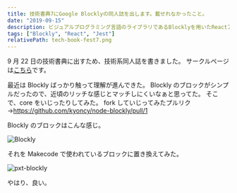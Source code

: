 ```yaml
---
title: 技術書典7にGoogle Blocklyの同人誌を出します。載せれなかったこと。
date: "2019-09-15"
description: ビジュアルプログラミング言語のライブラリであるBlocklyを用いたReactアプリケーション開発とテストについて書きました。<strong>技術書典7[お90-C]</strong>にて出版します。44ページ、500円です。同人誌に載せれなかったカスタマイズの件。
tags: ["Blockly", "React", "Jest"]
relativePath: tech-book-fest7.png
---
```


9 月 22 日の技術書典に出すため、技術系同人誌を書きました。
サークルページは<a href="https://techbookfest.org/event/tbf07/circle/5653415447232512" target="_blank">こちら</a>です。

最近は Blockly ばっかり触って理解が進んできた。
Blockly のブロックがシンプルだったので、近頃のリッチな感じとマッチしにくいなぁと思ってた。
そこで、core をいじったりしてみた。
fork していじってみたプルリク →https://github.com/kyoncy/node-blockly/pull/1

Blockly のブロックはこんな感じ。

![Blockly](https://i.imgur.com/tgwShwa.jpg)

それを Makecode で使われているブロックに置き換えてみた。

![pxt-blockly](https://i.imgur.com/95bGEQ0.jpg)

やはり、良い。
